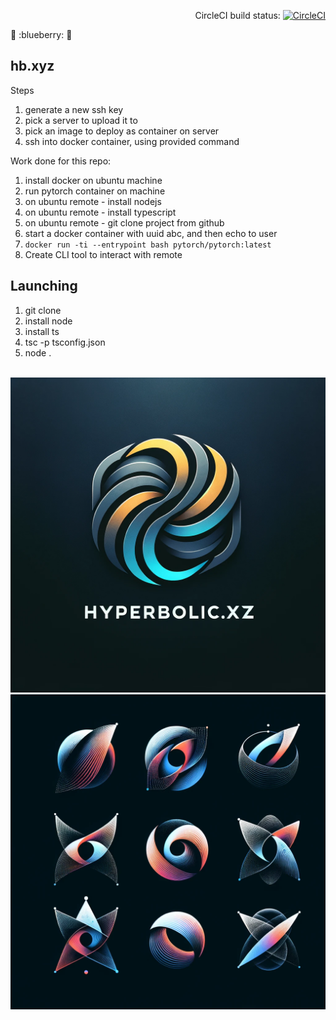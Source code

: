 
<div align="right">

CircleCI build status:
[![CircleCI](https://circleci.com/gh/ORESoftware/typescript-library-skeleton/tree/master.svg?style=svg)](https://circleci.com/gh/ORESoftware/typescript-library-skeleton/tree/master)

</div>

:strawberry:
:blueberry:
:banana:

##  hb.xyz

Steps

1. generate a new ssh key
2. pick a server to upload it to
3. pick an image to deploy as container on server
4. ssh into docker container, using provided command

Work done for this repo:

1. install docker on ubuntu machine
2. run pytorch container on machine
3. on ubuntu remote - install nodejs
4. on ubuntu remote - install typescript
5. on ubuntu remote - git clone project from github
3. start a docker container with uuid abc, and then echo to user
4. `docker run -ti --entrypoint bash pytorch/pytorch:latest`
5. Create CLI tool to interact with remote



## Launching

1. git clone <this repo>
2. install node
3. install ts
4. tsc -p tsconfig.json
5. node .


<br>

<img src="assets/img.png">

<br>

<img src="assets/img_1.png">


